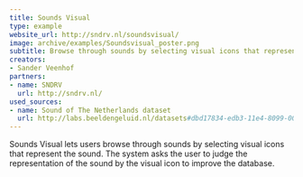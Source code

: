 ```yaml
---
title: Sounds Visual
type: example
website_url: http://sndrv.nl/soundsvisual/
image: archive/examples/Soundsvisual_poster.png
subtitle: Browse through sounds by selecting visual icons that represent the sound
creators:
- Sander Veenhof
partners:
- name: SNDRV
  url: http://sndrv.nl/
used_sources:
- name: Sound of The Netherlands dataset
  url: http://labs.beeldengeluid.nl/datasets#dbd17834-edb3-11e4-8099-005056a71e3a
---
```


Sounds Visual lets users browse through sounds by selecting visual icons that represent the sound. The system asks the user to judge the representation of the sound by the visual icon to improve the database.
